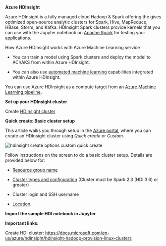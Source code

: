 **Azure HDInsight**

Azure HDInsight is a fully managed cloud Hadoop & Spark offering the gives
optimized open-source analytic clusters for Spark, Hive, MapReduce, HBase,
Storm, and Kafka. HDInsight Spark clusters provide kernels that you can use with
the Jupyter notebook on [Apache Spark](https://spark.apache.org/) for testing
your applications. 

How Azure HDInsight works with Azure Machine Learning service

-   You can train a model using Spark clusters and deploy the model to ACI/AKS
    from within Azure HDInsight.

-   You can also use [automated machine
    learning](https://docs.microsoft.com/en-us/azure/machine-learning/service/concept-automated-ml) capabilities
    integrated within Azure HDInsight.

You can use Azure HDInsight as a compute target from an [Azure Machine Learning
pipeline](https://docs.microsoft.com/en-us/azure/machine-learning/service/concept-ml-pipelines).

**Set up your HDInsight cluster**

Create [HDInsight
cluster](https://docs.microsoft.com/en-us/azure/hdinsight/hdinsight-hadoop-provision-linux-clusters)

**Quick create: Basic cluster setup**

This article walks you through setup in the [Azure
portal](https://portal.azure.com/), where you can create an HDInsight cluster
using *Quick create* or *Custom*.

![hdinsight create options custom quick create](media/0a235b34c0b881117e51dc31a232dbe1.png)

Follow instructions on the screen to do a basic cluster setup. Details are
provided below for:

-   [Resource group
    name](https://docs.microsoft.com/en-us/azure/hdinsight/hdinsight-hadoop-provision-linux-clusters#resource-group-name)

-   [Cluster types and
    configuration](https://docs.microsoft.com/en-us/azure/hdinsight/hdinsight-hadoop-provision-linux-clusters#cluster-types)
    (Cluster must be Spark 2.3 (HDI 3.6) or greater)

-   Cluster login and SSH username

-   [Location](https://docs.microsoft.com/en-us/azure/hdinsight/hdinsight-hadoop-provision-linux-clusters#location)

**Import the sample HDI notebook in Jupyter**

**Important links:**

Create HDI cluster:
<https://docs.microsoft.com/en-us/azure/hdinsight/hdinsight-hadoop-provision-linux-clusters>

